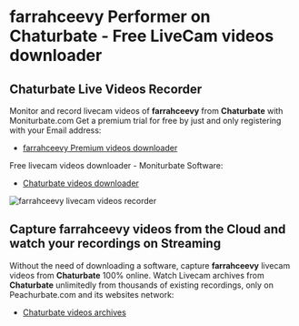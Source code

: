 # farrahceevy Performer on Chaturbate - Free LiveCam videos downloader

## Chaturbate Live Videos Recorder

Monitor and record livecam videos of **farrahceevy** from **Chaturbate** with Moniturbate.com
Get a premium trial for free by just and only registering with your Email address:
* [farrahceevy Premium videos downloader](https://moniturbate.com/request-demo-licence-key.html)

Free livecam videos downloader - Moniturbate Software:
* [Chaturbate videos downloader](https://moniturbate.com/moniturbate-download-software.html)

![farrahceevy livecam videos recorder](https://peachurnet.com/templates/moniturbate-software.png)


## Capture farrahceevy videos from the Cloud and watch your recordings on Streaming

Without the need of downloading a software, capture **farrahceevy** livecam videos from **Chaturbate** 100% online.
Watch Livecam archives from **Chaturbate** unlimitedly from thousands of existing recordings, only on Peachurbate.com and its websites network:
* [Chaturbate videos archives](https://peachurnet.com/)